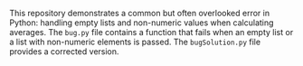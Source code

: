 This repository demonstrates a common but often overlooked error in Python: handling empty lists and non-numeric values when calculating averages.  The `bug.py` file contains a function that fails when an empty list or a list with non-numeric elements is passed. The `bugSolution.py` file provides a corrected version.
